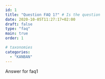 ```yaml
---
id: 1
title: "Question FAQ 1?" # Is the question
date: 2020-10-05T11:27:17+02:00
draft: false
type: "faq"
main: true
order: 1

# taxonomies
categories:
  - "KANBAN"
---
```


Answer for faq1